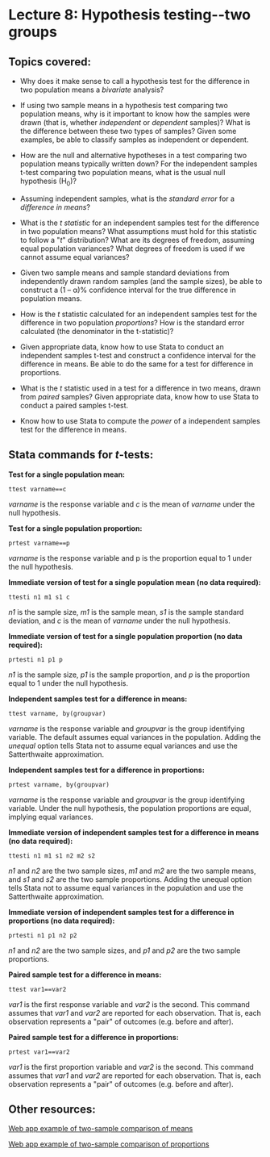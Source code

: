 # Lecture 8: Hypothesis testing--two groups

## Topics covered:

* Why does it make sense to call a hypothesis test for the difference in two population means a *bivariate* analysis?

* If using two sample means in a hypothesis test comparing two population means, why is it important to know how the samples were drawn (that is, whether *independent* or *dependent* samples)? What is the difference between these two types of samples? Given some examples, be able to classify samples as independent or dependent.

* How are the null and alternative hypotheses in a test comparing two population means typically written down? For the independent samples t-test comparing two population means, what is the usual null hypothesis (H<sub>0</sub>)?

* Assuming independent samples, what is the *standard error* for a *difference in means*?

* What is the *t statistic* for an independent samples test for the difference in two population means? What assumptions must hold for this statistic to follow a "*t*" distribution? What are its degrees of freedom, assuming equal population variances? What degrees of freedom is used if we cannot assume equal variances?

* Given two sample means and sample standard deviations from independently drawn random samples (and the sample sizes), be able to construct a (1 – α)% confidence interval for the true difference in population means.

* How is the *t* statistic calculated for an independent samples test for the difference in two population *proportions*? How is the standard error calculated (the denominator in the t-statistic)?

* Given appropriate data, know how to use Stata to conduct an independent samples t-test and construct a confidence interval for the difference in means. Be able to do the same for a test for difference in proportions.

* What is the *t* statistic used in a test for a difference in two means, drawn from *paired* samples? Given appropriate data, know how to use Stata to conduct a paired samples t-test.

* Know how to use Stata to compute the *power* of a independent samples test for the difference in means.

## Stata commands for *t*-tests:

**Test for a single population mean:**

`ttest varname==c`

*varname* is the response variable and *c* is the mean of *varname* under the null hypothesis.

**Test for a single population proportion:**

`prtest varname==p`

*varname* is the response variable and p is the proportion equal to 1 under the null hypothesis.

**Immediate version of test for a single population mean (no data required):**

`ttesti n1 m1 s1 c`

*n1* is the sample size, *m1* is the sample mean, *s1* is the sample standard deviation, and *c* is the mean of *varname* under the null hypothesis. 

**Immediate version of test for a single population proportion (no data required):**

`prtesti n1 p1 p`

*n1* is the sample size, *p1* is the sample proportion, and *p* is the proportion equal to 1 under the null hypothesis. 

**Independent samples test for a difference in means:**

`ttest varname, by(groupvar)`

*varname* is the response variable and *groupvar* is the group identifying variable. The default assumes equal variances in the population. Adding the *unequal* option tells Stata not to assume equal variances and use the Satterthwaite approximation.

**Independent samples test for a difference in proportions:**

`prtest varname, by(groupvar)`

*varname* is the response variable and *groupvar* is the group identifying variable. Under the null hypothesis, the population proportions are equal, implying equal variances. 

**Immediate version of independent samples test for a difference in means (no data required):**

`ttesti n1 m1 s1 n2 m2 s2`

*n1* and *n2* are the two sample sizes, *m1* and *m2* are the two sample means, and *s1* and *s2* are the two sample proportions. Adding the unequal option tells Stata not to assume equal variances in the population and use the Satterthwaite approximation.

**Immediate version of independent samples test for a difference in proportions (no data required):**

`prtesti n1 p1 n2 p2`

*n1* and *n2* are the two sample sizes, and *p1* and *p2* are the two sample proportions. 

**Paired sample test for a difference in means:**

`ttest var1==var2`

*var1* is the first response variable and *var2* is the second. This command assumes that *var1* and *var2* are reported for each observation. That is, each observation represents a "pair" of outcomes (e.g. before and after).

**Paired sample test for a difference in proportions:**

`prtest var1==var2`

*var1* is the first proportion variable and *var2* is the second. This command assumes that *var1* and *var2* are reported for each observation. That is, each observation represents a "pair" of outcomes (e.g. before and after).

## Other resources:

[Web app example of two-sample comparison of means](https://istats.shinyapps.io/2sample_mean/)

[Web app example of two-sample comparison of proportions](https://istats.shinyapps.io/2sample_prop/)

<!---
	x&#772; for x-bar
	&pi; for pi
	p&#770; for p-hat
	&mu; for mu
	&sigma; for sigma
	H<sub>0</sub> to use subscript
--->

